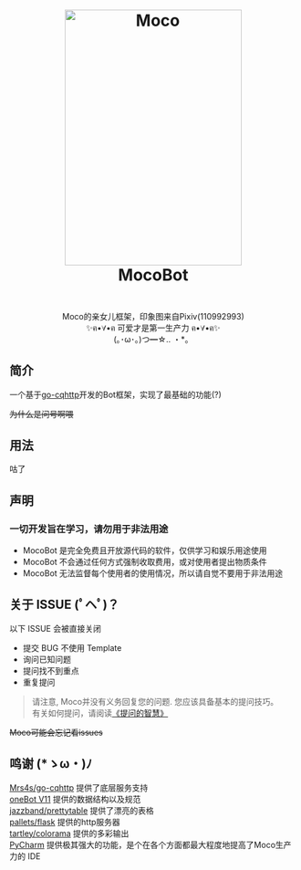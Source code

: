 # <p align="center"><img alt="Moco" height="447.5" src="img/MocoBot.jpg" width="310"/><br>MocoBot</p>

<p align="center">
<img src="https://img.shields.io/badge/-Python-black?style=flat-square&logo=Python" alt=""/>
<img src="https://img.shields.io/badge/-SQLite-black?style=flat-square&logo=sqlite" alt=""/>
<br>
Moco的亲女儿框架，印象图来自Pixiv(110992993)
<br>
✨ฅ•∀•ฅ 可爱才是第一生产力 ฅ•∀•ฅ✨
<br>
(｡･ω･｡)つ━☆.. ・*。
</p>

## 简介

一个基于[go-cqhttp](https://github.com/Mrs4s/go-cqhttp)开发的Bot框架，实现了最基础的功能(?)

~~为什么是问号啊喂~~

## 用法

咕了

## 声明

### 一切开发旨在学习，请勿用于非法用途

- MocoBot 是完全免费且开放源代码的软件，仅供学习和娱乐用途使用
- MocoBot 不会通过任何方式强制收取费用，或对使用者提出物质条件
- MocoBot 无法监督每个使用者的使用情况，所以请自觉不要用于非法用途

## 关于 ISSUE (ﾟヘﾟ)？

以下 ISSUE 会被直接关闭

- 提交 BUG 不使用 Template
- 询问已知问题
- 提问找不到重点
- 重复提问

> 请注意, Moco并没有义务回复您的问题. 您应该具备基本的提问技巧。  
>有关如何提问，请阅读[《提问的智慧》](https://github.com/ryanhanwu/How-To-Ask-Questions-The-Smart-Way/blob/main/README-zh_CN.md)

~~Moco可能会忘记看issues~~

## 鸣谢 (*ゝω・)ﾉ

[Mrs4s/go-cqhttp](https://github.com/Mrs4s/go-cqhttp) 提供了底层服务支持  
[oneBot V11](https://github.com/botuniverse/onebot-11) 提供的数据结构以及规范  
[jazzband/prettytable](https://github.com/jazzband/prettytable) 提供了漂亮的表格  
[pallets/flask](https://github.com/pallets/flask) 提供的http服务器  
[tartley/colorama](https://github.com/tartley/colorama) 提供的多彩输出  
[PyCharm](https://www.jetbrains.com/pycharm/) 提供极其强大的功能，是个在各个方面都最大程度地提高了Moco生产力的 IDE